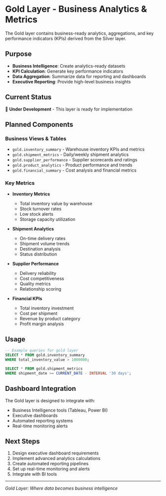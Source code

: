 # Gold Layer - Business Analytics & Metrics

The Gold layer contains business-ready analytics, aggregations, and key performance indicators (KPIs) derived from the Silver layer.

## Purpose

- **Business Intelligence**: Create analytics-ready datasets
- **KPI Calculation**: Generate key performance indicators
- **Data Aggregation**: Summarize data for reporting and dashboards
- **Executive Reporting**: Provide high-level business insights

## Current Status

🚧 **Under Development** - This layer is ready for implementation

## Planned Components

### Business Views & Tables
- `gold.inventory_summary` - Warehouse inventory KPIs and metrics
- `gold.shipment_metrics` - Daily/weekly shipment analytics  
- `gold.supplier_performance` - Supplier scorecards and ratings
- `gold.product_analytics` - Product performance and trends
- `gold.financial_summary` - Cost analysis and financial metrics

### Key Metrics
- **Inventory Metrics**
  - Total inventory value by warehouse
  - Stock turnover rates
  - Low stock alerts
  - Storage capacity utilization

- **Shipment Analytics**  
  - On-time delivery rates
  - Shipment volume trends
  - Destination analysis
  - Status distribution

- **Supplier Performance**
  - Delivery reliability
  - Cost competitiveness  
  - Quality metrics
  - Relationship scoring

- **Financial KPIs**
  - Total inventory investment
  - Cost per shipment
  - Revenue by product category
  - Profit margin analysis

## Usage

```sql
-- Example queries for gold layer
SELECT * FROM gold.inventory_summary 
WHERE total_inventory_value > 1000000;

SELECT * FROM gold.shipment_metrics 
WHERE shipment_date >= CURRENT_DATE - INTERVAL '30 days';
```

## Dashboard Integration

The Gold layer is designed to integrate with:
- Business Intelligence tools (Tableau, Power BI)
- Executive dashboards
- Automated reporting systems
- Real-time monitoring alerts

## Next Steps

1. Design executive dashboard requirements
2. Implement advanced analytics calculations
3. Create automated reporting pipelines
4. Set up real-time monitoring and alerts
5. Integrate with BI tools

---
*Gold Layer: Where data becomes business intelligence*